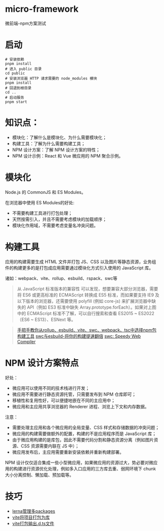 # micro-framework
微前端-npm方案测试

# 启动
    # 安装依赖
    pnpm install
    # 进入 public 目录
    cd public
    # 安装浏览器 HTTP 请求需要的 node_modules 模块
    pnpm install
    # 回退到根目录
    cd ..
    # 启动服务
    pnpm start


# 知识点：
+ 模块化：了解什么是模块化、为什么需要模块化；
+ 构建工具：了解为什么需要构建工具；
+ NPM 设计方案：了解 NPM 设计方案的特性；
+ NPM 设计示例：React 和 Vue 微应用的 NPM 聚合示例。

# 模块化
Node.js 的 CommonJS 和 ES Modules。

在浏览器中使用 ES Modules的好处:

+ 不需要构建工具进行打包处理；
+ 天然按需引入，并且不需要考虑模块的加载顺序；
+ 模块化作用域，不需要考虑变量名冲突问题。

# 构建工具
应用的构建需要生成 HTML 文件并打包 JS、CSS 以及图片等静态资源，业务组件的构建更多的是打包成应用需要通过模块化方式引入使用的 JavaScript 库。

诸如：webpack、vite、rollup、esbuild、rspack、swc等

> 从 JavaScript 标准版本的兼容性 可以发现，想要兼容大部分浏览器，需要将 ES6 或更高标准的 ECMAScript 转换成 ES5 标准，而如果要支持 IE9 及以下版本的浏览器，还需要使用 polyfill (例如 core-js) 来扩展浏览器中缺失的 API（例如 ES3 标准中缺失 Array.prototype.forEach）。如果对上图中的 ECMAScript 标准不了解，可以自行搜索和查看 ES2015 ~ ES2022（ES6 ~ ES13）、ESNext 等。

> [手把手教你从rollup、esbuild、vite、swc、webpack、tsc中选择npm包构建工具](https://juejin.cn/post/7302624942046134312?searchId=20231225201104B72FDB6A51268DC5E4CB#heading-15)
> [swc与esbuild-将你的构建提速翻倍](https://juejin.cn/post/7236670763272798266?searchId=20231225201104B72FDB6A51268DC5E4CB)
> [swc: Speedy Web Compiler](https://swc.rs/)

# NPM 设计方案特点
好处：
+ 微应用可以使用不同的技术栈进行开发；
+ 微应用不需要进行静态资源托管，只需要发布到 NPM 仓库即可；
+ 移植性和复用性好，可以便捷地嵌在不同的主应用中；
+ 微应用和主应用共享浏览器的 Renderer 进程、浏览上下文和内存数据。 

注意：
+ 需要处理主应用和各个微应用的全局变量、CSS 样式和存储数据的冲突问题；
+ 微应用的构建需要做额外的配置，构建的不是应用程序而是 JavaScript 库；
+ 由于微应用构建的是库包，因此不需要代码分割和静态资源分离（例如图片资源、CSS 资源需要内联在 JS 中）；
+ 微应用发布后，主应用需要重新安装依赖并重新构建部署。

NPM 设计仅仅适合集成一些小型微应用，如果微应用的资源过大，势必要对微应用的构建进行资源优化处理，例如多入口应用的三方库去重、弱网环境下 chunk 大小分离控制、懒加载、预加载等。

# 技巧

+ [lerna管理多packages](https://lerna.js.org/docs/getting-started)
+ [vite将项目打包为库](https://vitejs.dev/guide/build.html#library-mode)
+ [vite打包输出.d.ts文件](https://juejin.cn/post/7153139817495134238)
```
